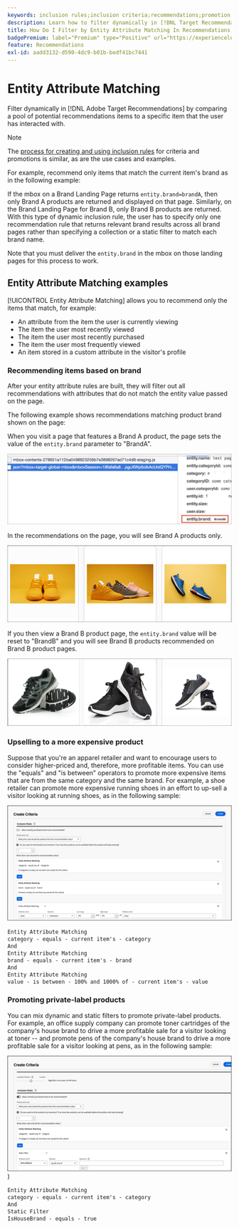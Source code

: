 ```yaml
---
keywords: inclusion rules;inclusion criteria;recommendations;promotion;promotions;dynamic filtering;dynamic;entity attribute matching
description: Learn how to filter dynamically in [!DNL Target Recommendations] by comparing a pool of potential items to a specific item that the user has interacted with.
title: How Do I Filter by Entity Attribute Matching In Recommendations Activities?
badgePremium: label="Premium" type="Positive" url="https://experienceleague.adobe.com/docs/target/using/introduction/intro.html?lang=en#premium newtab=true" tooltip="See what's included in Target Premium."
feature: Recommendations
exl-id: aadd3132-d590-4dc9-b01b-bedf41bc7441
---
```

# Entity Attribute Matching

Filter dynamically in [!DNL Adobe Target Recommendations] by comparing a pool of potential recommendations items to a specific item that the user has interacted with.

>[!NOTE]
>
>The [process for creating and using inclusion rules](/help/main/c-recommendations/c-algorithms/use-dynamic-and-static-inclusion-rules.md) for criteria and promotions is similar, as are the use cases and examples.

For example, recommend only items that match the current item's brand as in the following example:

If the mbox on a Brand Landing Page returns `entity.brand=brandA`, then only Brand A products are returned and displayed on that page. Similarly, on the Brand Landing Page for Brand B, only Brand B products are returned. With this type of dynamic inclusion rule, the user has to specify only one recommendation rule that returns relevant brand results across all brand pages rather than specifying a collection or a static filter to match each brand name.

Note that you must deliver the `entity.brand` in the mbox on those landing pages for this process to work.

## Entity Attribute Matching examples 

[!UICONTROL Entity Attribute Matching] allows you to recommend only the items that match, for example:

* An attribute from the item the user is currently viewing
* The item the user most recently viewed
* The item the user most recently purchased
* The item the user most frequently viewed
* An item stored in a custom attribute in the visitor's profile

### Recommending items based on brand

After your entity attribute rules are built, they will filter out all recommendations with attributes that do not match the entity value passed on the page.

The following example shows recommendations matching product brand shown on the page:

When you visit a page that features a Brand A product, the page sets the value of the `entity.brand` parameter to "BrandA".

![Example Target call](/help/main/c-recommendations/c-algorithms/assets/example-target-call.png)

In the recommendations on the page, you will see Brand A products only.

![Brand A recommendations](/help/main/c-recommendations/c-algorithms/assets/brandA.png)

If you then view a Brand B product page, the `entity.brand` value will be reset to "BrandB" and you will see Brand B products recommended on Brand B product pages.

![Brand B recommendations](/help/main/c-recommendations/c-algorithms/assets/brandB.png)

### Upselling to a more expensive product

Suppose that you're an apparel retailer and want to encourage users to consider higher-priced and, therefore, more profitable items. You can use the "equals" and "is between" operators to promote more expensive items that are from the same category and the same brand. For example, a shoe retailer can promote more expensive running shoes in an effort to up-sell a visitor looking at running shoes, as in the following sample:

![Upselling](/help/main/c-recommendations/c-algorithms/assets/upsell-new.png)

```
Entity Attribute Matching
category - equals - current item's - category 
And 
Entity Attribute Matching
brand - equals - current item's - brand 
And 
Entity Attribute Matching
value - is between - 100% and 1000% of - current item's - value
```

### Promoting private-label products

You can mix dynamic and static filters to promote private-label products. For example, an office supply company can promote toner cartridges of the company's house brand to drive a more profitable sale for a visitor looking at toner -- and promote pens of the company's house brand to drive a more profitable sale for a visitor looking at pens, as in the following sample:

![House Brand](/help/main/c-recommendations/c-algorithms/assets/housebrand-new.png)
)

```
Entity Attribute Matching
category - equals - current item's - category 
And
Static Filter
IsHouseBrand - equals - true
```
